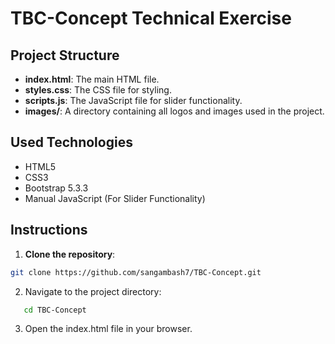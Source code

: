 # TBC-Concept Technical Exercise

## Project Structure

- **index.html**: The main HTML file.
- **styles.css**: The CSS file for styling.
- **scripts.js**: The JavaScript file for slider functionality.
- **images/**: A directory containing all logos and images used in the project.

## Used Technologies

- HTML5
- CSS3
- Bootstrap 5.3.3
- Manual JavaScript (For Slider Functionality)

## Instructions

1. **Clone the repository**:

```bash
git clone https://github.com/sangambash7/TBC-Concept.git
```

2. Navigate to the project directory:

```bash
   cd TBC-Concept
```

3. Open the index.html file in your browser.
